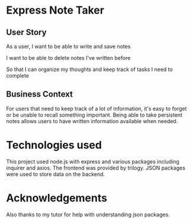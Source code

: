 # Express Note Taker

## User Story

As a user, I want to be able to write and save notes

I want to be able to delete notes I've written before

So that I can organize my thoughts and keep track of tasks I need to complete

## Business Context

For users that need to keep track of a lot of information, it's easy to forget or be unable to recall something important. Being able to take persistent notes allows users to have written information available when needed.

# Technologies used
This project used node.js with express and various packages including inquirer and axios. The frontend was provided by trilogy. JSON packages were used to store data on the backend. 

# Acknowledgements
 Also thanks to my tutor for help with understanding json packages.
